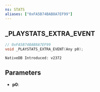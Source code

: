 ```yaml
---
ns: STATS
aliases: ["0xFA5B74BAB8A7EF99"]
---
```

## _PLAYSTATS_EXTRA_EVENT

```c
// 0xFA5B74BAB8A7EF99
void _PLAYSTATS_EXTRA_EVENT(Any p0);
```

```
NativeDB Introduced: v2372
```

## Parameters
* **p0**:
